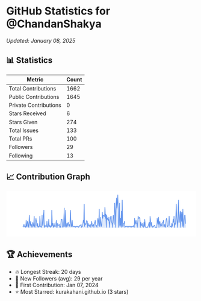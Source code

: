 # GitHub Statistics for @ChandanShakya
*Updated: January 08, 2025*

## 📊 Statistics
| Metric | Count |
|--------|--------|
| Total Contributions | 1662 |
| Public Contributions | 1645 |
| Private Contributions | 0 |
| Stars Received | 6 |
| Stars Given | 274 |
| Total Issues | 133 |
| Total PRs | 100 |
| Followers | 29 |
| Following | 13 |

## 📈 Contribution Graph

![Contribution Graph](./contribution_graph.png)

## 🏆 Achievements

- 🔥 Longest Streak: 20 days
- 👥 New Followers (avg): 29 per year
- 📅 First Contribution: Jan 07, 2024
- ⭐ Most Starred: kurakahani.github.io (3 stars)
